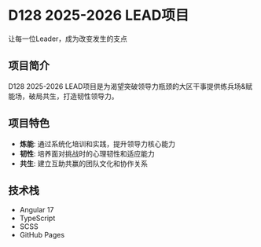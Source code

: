 # D128 2025-2026 LEAD项目

让每一位Leader，成为改变发生的支点

## 项目简介

D128 2025-2026 LEAD项目是为渴望突破领导力瓶颈的大区干事提供练兵场&赋能场，破局共生，打造韧性领导力。

## 项目特色

- **炼能**: 通过系统化培训和实践，提升领导力核心能力
- **韧性**: 培养面对挑战时的心理韧性和适应能力  
- **共生**: 建立互助共赢的团队文化和协作关系

## 技术栈

- Angular 17
- TypeScript
- SCSS
- GitHub Pages
